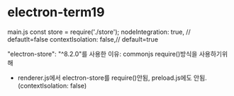 # electron-term19
main.js
    const store = require('./store');
    nodeIntegration: true,  // defautlt=false
    contextIsolation: false,// default=true


"electron-store": "^8.2.0"를 사용한 이유: commonjs require()방식을 사용하기위해
- renderer.js에서 electron-store를 require()안됨, preload.js에도 안됨.(contextIsolation: false)

